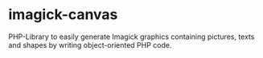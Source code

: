 # imagick-canvas
PHP-Library to easily generate Imagick graphics containing pictures, texts and shapes by writing object-oriented PHP code.
